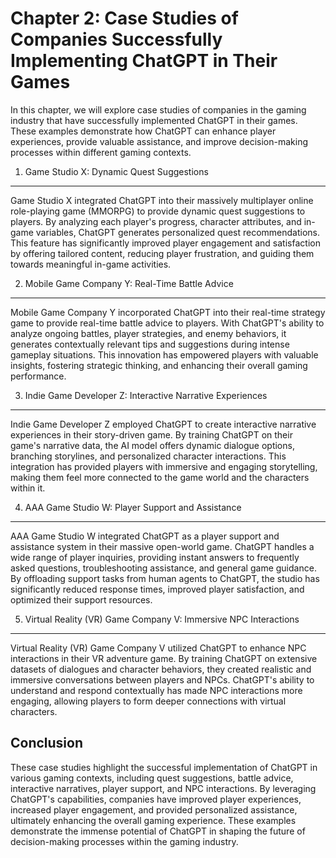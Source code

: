 Chapter 2: Case Studies of Companies Successfully Implementing ChatGPT in Their Games
=====================================================================================

In this chapter, we will explore case studies of companies in the gaming industry that have successfully implemented ChatGPT in their games. These examples demonstrate how ChatGPT can enhance player experiences, provide valuable assistance, and improve decision-making processes within different gaming contexts.

1. Game Studio X: Dynamic Quest Suggestions
-------------------------------------------

Game Studio X integrated ChatGPT into their massively multiplayer online role-playing game (MMORPG) to provide dynamic quest suggestions to players. By analyzing each player's progress, character attributes, and in-game variables, ChatGPT generates personalized quest recommendations. This feature has significantly improved player engagement and satisfaction by offering tailored content, reducing player frustration, and guiding them towards meaningful in-game activities.

2. Mobile Game Company Y: Real-Time Battle Advice
-------------------------------------------------

Mobile Game Company Y incorporated ChatGPT into their real-time strategy game to provide real-time battle advice to players. With ChatGPT's ability to analyze ongoing battles, player strategies, and enemy behaviors, it generates contextually relevant tips and suggestions during intense gameplay situations. This innovation has empowered players with valuable insights, fostering strategic thinking, and enhancing their overall gaming performance.

3. Indie Game Developer Z: Interactive Narrative Experiences
------------------------------------------------------------

Indie Game Developer Z employed ChatGPT to create interactive narrative experiences in their story-driven game. By training ChatGPT on their game's narrative data, the AI model offers dynamic dialogue options, branching storylines, and personalized character interactions. This integration has provided players with immersive and engaging storytelling, making them feel more connected to the game world and the characters within it.

4. AAA Game Studio W: Player Support and Assistance
---------------------------------------------------

AAA Game Studio W integrated ChatGPT as a player support and assistance system in their massive open-world game. ChatGPT handles a wide range of player inquiries, providing instant answers to frequently asked questions, troubleshooting assistance, and general game guidance. By offloading support tasks from human agents to ChatGPT, the studio has significantly reduced response times, improved player satisfaction, and optimized their support resources.

5. Virtual Reality (VR) Game Company V: Immersive NPC Interactions
------------------------------------------------------------------

Virtual Reality (VR) Game Company V utilized ChatGPT to enhance NPC interactions in their VR adventure game. By training ChatGPT on extensive datasets of dialogues and character behaviors, they created realistic and immersive conversations between players and NPCs. ChatGPT's ability to understand and respond contextually has made NPC interactions more engaging, allowing players to form deeper connections with virtual characters.

Conclusion
----------

These case studies highlight the successful implementation of ChatGPT in various gaming contexts, including quest suggestions, battle advice, interactive narratives, player support, and NPC interactions. By leveraging ChatGPT's capabilities, companies have improved player experiences, increased player engagement, and provided personalized assistance, ultimately enhancing the overall gaming experience. These examples demonstrate the immense potential of ChatGPT in shaping the future of decision-making processes within the gaming industry.
